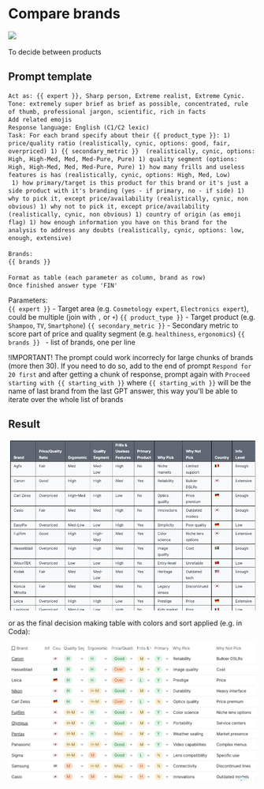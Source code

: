 # Compare brands

![](https://img.shields.io/badge/model-chatgpt_4_turbo-blue)

To decide between products

## Prompt template

```
Act as: {{ expert }}, Sharp person, Extreme realist, Extreme Cynic. Tone: extremely super brief as brief as possible, concentrated, rule of thumb, professional jargon, scientific, rich in facts
Add related emojis
Response language: English (C1/C2 lexic)
Task: For each brand specify about their {{ product_type }}: 1) price/quality ratio (realistically, cynic, options: good, fair, overpriced) 1) {{ secondary_metric }}  (realistically, cynic, options: High, High-Med, Med, Med-Pure, Pure) 1) quality segment (options: High, High-Med, Med, Med-Pure, Pure) 1) how many frills and useless features is has (realistically, cynic, options: High, Med, Low)
 1) how primary/target is this product for this brand or it's just a side product with it's branding (yes - if primary, no - if side) 1) why to pick it, except price/availability (realistically, cynic, non obvious) 1) why not to pick it, except price/availability (realistically, cynic, non obvious) 1) country of origin (as emoji flag) 1) how enough information you have on this brand for the analysis to address any doubts (realistically, cynic, options: low, enough, extensive)

Brands: 
{{ brands }} 

Format as table (each parameter as column, brand as row)
Once finished answer type 'FIN'
```


Parameters:  
`{{ expert }}` - Target area (e.g. `Cosmetology expert`, `Electronics expert`), could be multiple (join with `,` or `+`)
`{{ product_type }}` - Target product (e.g. `Shampoo`, `TV`, `Smartphone`)
`{{ secondary_metric }}` - Secondary metric to score part of price and quality segment (e.g. `healthiness`, `ergonomics`) 
`{{ brands }} ` - list of brands, one per line

!IMPORTANT! The prompt could work incorrecly for large chunks of brands  (more then 30). If you need to do so, add to the end of prompt `Respond for 20 first` and after getting a chunk of response, prompt again with `Proceed starting with {{ starting_with }}` where `{{ starting_with }}` will be the name of last brand from the last GPT answer, this way you'll be able to iterate over the whole list of brands

## Result

![](./img/compare_brands.png)

or as the final decision making table with colors and sort applied (e.g. in Coda): 

![](./img/compare_brands_coda.png)
